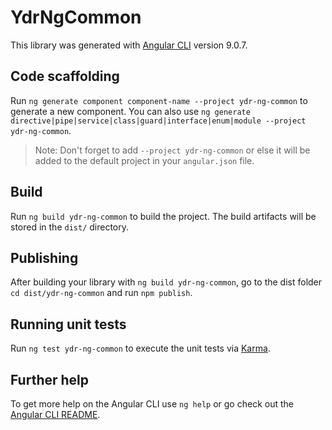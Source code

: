 # YdrNgCommon

This library was generated with [Angular CLI](https://github.com/angular/angular-cli) version 9.0.7.

## Code scaffolding

Run `ng generate component component-name --project ydr-ng-common` to generate a new component. You can also use `ng generate directive|pipe|service|class|guard|interface|enum|module --project ydr-ng-common`.
> Note: Don't forget to add `--project ydr-ng-common` or else it will be added to the default project in your `angular.json` file. 

## Build

Run `ng build ydr-ng-common` to build the project. The build artifacts will be stored in the `dist/` directory.

## Publishing

After building your library with `ng build ydr-ng-common`, go to the dist folder `cd dist/ydr-ng-common` and run `npm publish`.

## Running unit tests

Run `ng test ydr-ng-common` to execute the unit tests via [Karma](https://karma-runner.github.io).

## Further help

To get more help on the Angular CLI use `ng help` or go check out the [Angular CLI README](https://github.com/angular/angular-cli/blob/master/README.md).
